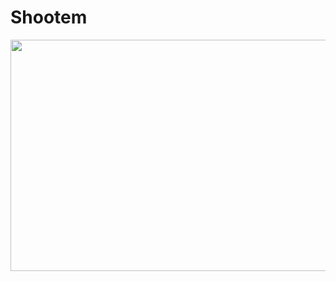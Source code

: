 # Shootem

<img src="https://user-images.githubusercontent.com/54432325/90975049-1feceb00-e531-11ea-9180-39f5a82e7dcf.png" width="600px" height="370px">
